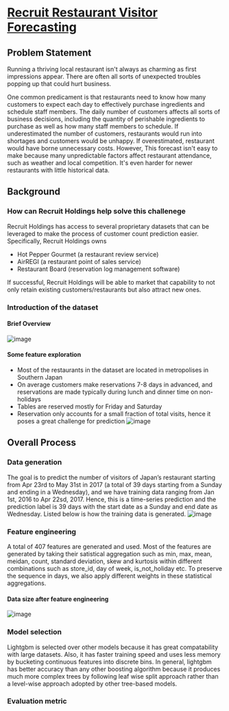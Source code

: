 # [Recruit Restaurant Visitor Forecasting](https://www.kaggle.com/c/recruit-restaurant-visitor-forecasting)

## Problem Statement 
Running a thriving local restaurant isn't always as charming as first impressions appear. There are often all sorts of unexpected troubles popping up that could hurt business.

One common predicament is that restaurants need to know how many customers to expect each day to effectively purchase ingredients and schedule staff members. The daily number of customers affects all sorts of business decisions, including the quantity of perishable ingredients to purchase as well as how many staff members to schedule. If underestimated the number of customers, restaurants would run into shortages and customers would be unhappy. If overestimated, restaurant would have borne unnecessary costs. However, This forecast isn't easy to make because many unpredictable factors affect restaurant attendance, such as weather and local competition. It's even harder for newer restaurants with little historical data.

## Background
### How can Recruit Holdings help solve this challenege 
Recruit Holdings has access to several proprietary datasets that can be leveraged to make the process of customer count prediction easier. Specifically, Recruit Holdings owns 
- Hot Pepper Gourmet (a restaurant review service)
- AirREGI (a restaurant point of sales service)
- Restaurant Board (reservation log management software)

If successful, Recruit Holdings will be able to market that capability to not only retain existing customers/restaurants but also attract new ones. 

### Introduction of the dataset 
#### Brief Overview
![image](https://user-images.githubusercontent.com/76879882/117075674-dcbb5c80-acfa-11eb-92c3-942ca82f8275.png)
#### Some feature exploration 
- Most of the restaurants in the dataset are located in metropolises in Southern Japan
- On average customers make reservations 7-8 days in advanced, and reservations are made typically during lunch and dinner time on non-holidays 
- Tables are reserved mostly for Friday and Saturday 
- Reservation only accounts for a small fraction of total visits, hence it poses a great challenge for prediction 
![image](https://user-images.githubusercontent.com/76879882/117076174-99adb900-acfb-11eb-8f99-3ea7e29021de.png)


## Overall Process 
### Data generation 
The goal is to predict the number of visitors of Japan’s restaurant starting from Apr 23rd to May 31st in 2017 (a total of 39 days starting from a Sunday and ending in a Wednesday), and we have training data ranging from Jan 1st, 2016 to Apr 22sd, 2017. Hence, this is a time-series prediction and the prediction label is 39 days with the start date as a Sunday and end date as Wednesday. Listed below is how the training data is generated. 
![image](https://user-images.githubusercontent.com/76879882/117077393-a206f380-acfd-11eb-9fc7-3afdf86f6748.png)

### Feature engineering 
A total of 407 features are generated and used. Most of the features are generated by taking their satistical aggregation such as min, max, mean, meidan, count, standard deviation, skew and kurtosis within different combinations such as store_id, day of week, is_not_holiday etc. To preserve the sequence in days, we also apply different weights in these statistical aggregations. 
#### Data size after feature engineering 
![image](https://user-images.githubusercontent.com/76879882/117078725-0f1b8880-ad00-11eb-9c41-63087fe9d09a.png)

### Model selection 
Lightgbm is selected over other models because it has great compatability with large datasets. Also, it has faster training speed and uses less memory by bucketing continuous features into discrete bins. In general, lightgbm has better accuracy than any other boosting algorithm because it produces much more complex trees by following leaf wise split approach rather than a level-wise approach adopted by other tree-based models. 

### Evaluation metric 








